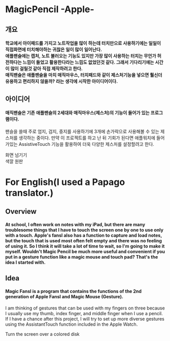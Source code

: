 # MagicPencil -Apple-

## 개요
#### 학교에서 아이패드를 가지고 노트작업을 많이 하는데 터치만으로 사용하기에는 일일이 직접화면에 터치해야하는 귀찮은 일이 많이 일어난다.<br/> 애플팬슬에는 캡처, 노트 불러오는 기능도 있지만 가장 많이 사용하는 터치는 무언가 허전하다는 느낌이 들었고 활용한다라는 느낌도 없었던것 같다. 그래서 기다리기에는 시간이 많이 걸릴것 같아 직접 제작하려고 한다.<br/> 매직팬슬은 애플팬슬을 마치 매직마우스, 터치패드와 같이 제스처기능을 넣으면 훨신더 유용하고 편리하지 않을까? 라는 생각에 시작한 아이디어이다.

## 아이디어
#### 매직팬슬은 기존 애플팬슬의 2세대와 매직마우스(제스처)의 기능이 들어가 있는 프로그램이다.
팬슬을 쓸때 주로 엄지, 검지, 중지를 사용하기에 3개에 손가락으로 사용해볼 수 있는 제스처를 생각하는 중이다.
만약 이 프로젝트를 하고 난 뒤 기회가 된다면 애플워치에 들어가있는 AssistiveTouch 기능을 활용하여 더욱 다양한 제스처를 설정할려고 한다.

화면 넘기기<br/>
색깔 원판
  
# For English(I used a Papago translator.)

## Overview
#### At school, I often work on notes with my iPad, but there are many troublesome things that I have to touch the screen one by one to use only with a touch. Apple's fansl also has a function to capture and load notes, but the touch that is used most often felt empty and there was no feeling of using it. So I think it will take a lot of time to wait, so I'm going to make it myself. Wouldn't Magic Pencil be much more useful and convenient if you put in a gesture function like a magic mouse and touch pad? That's the idea I started with.

## Idea
#### Magic Fansl is a program that contains the functions of the 2nd generation of Apple Fansl and Magic Mouse (Gesture).
I am thinking of gestures that can be used with my fingers on three because I usually use my thumb, index finger, and middle finger when I use a pencil.
If I have a chance after this project, I will try to set up more diverse gestures using the AssistantTouch function included in the Apple Watch.

Turn the screen over <bar>
a colored disk
